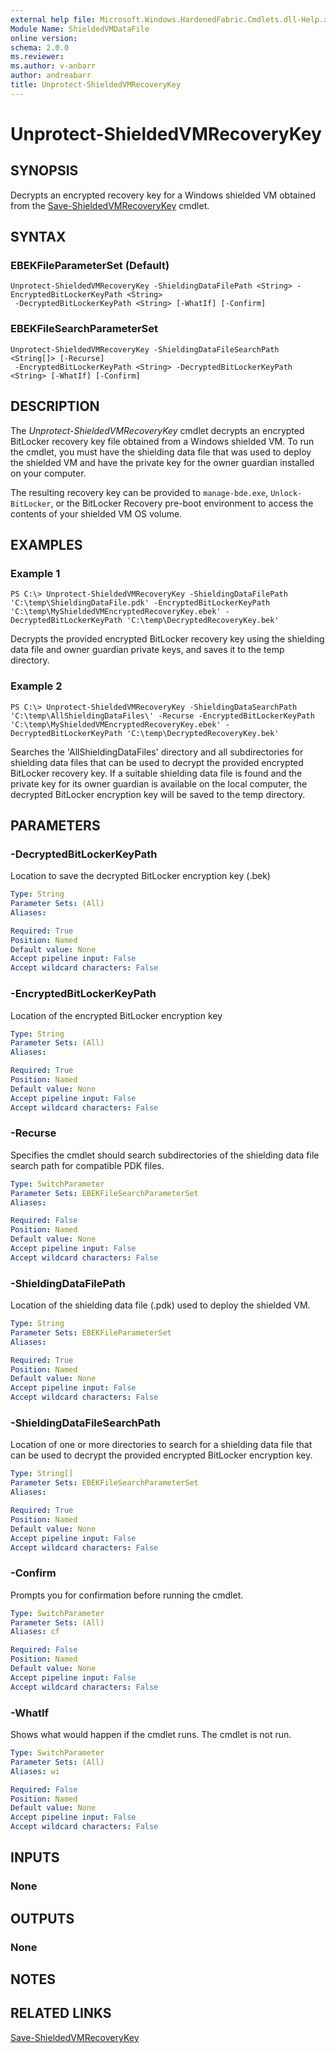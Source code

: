 ```yaml
---
external help file: Microsoft.Windows.HardenedFabric.Cmdlets.dll-Help.xml
Module Name: ShieldedVMDataFile
online version: 
schema: 2.0.0
ms.reviewer:
ms.author: v-anbarr
author: andreabarr
title: Unprotect-ShieldedVMRecoveryKey
---
```


# Unprotect-ShieldedVMRecoveryKey

## SYNOPSIS
Decrypts an encrypted recovery key for a Windows shielded VM obtained from the [Save-ShieldedVMRecoveryKey](Save-ShieldedVMRecoveryKey.md) cmdlet.

## SYNTAX

### EBEKFileParameterSet (Default)
```
Unprotect-ShieldedVMRecoveryKey -ShieldingDataFilePath <String> -EncryptedBitLockerKeyPath <String>
 -DecryptedBitLockerKeyPath <String> [-WhatIf] [-Confirm]
```

### EBEKFileSearchParameterSet
```
Unprotect-ShieldedVMRecoveryKey -ShieldingDataFileSearchPath <String[]> [-Recurse]
 -EncryptedBitLockerKeyPath <String> -DecryptedBitLockerKeyPath <String> [-WhatIf] [-Confirm]
```

## DESCRIPTION
The *Unprotect-ShieldedVMRecoveryKey* cmdlet decrypts an encrypted BitLocker recovery key file obtained from a Windows shielded VM.
To run the cmdlet, you must have the shielding data file that was used to deploy the shielded VM and have the private key for the owner guardian installed on your computer.

The resulting recovery key can be provided to `manage-bde.exe`, `Unlock-BitLocker`, or the BitLocker Recovery pre-boot environment to access the contents of your shielded VM OS volume.

## EXAMPLES

### Example 1
```
PS C:\> Unprotect-ShieldedVMRecoveryKey -ShieldingDataFilePath 'C:\temp\ShieldingDataFile.pdk' -EncryptedBitLockerKeyPath 'C:\temp\MyShieldedVMEncryptedRecoveryKey.ebek' -DecryptedBitLockerKeyPath 'C:\temp\DecryptedRecoveryKey.bek'
```

Decrypts the provided encrypted BitLocker recovery key using the shielding data file and owner guardian private keys, and saves it to the temp directory.

### Example 2
```
PS C:\> Unprotect-ShieldedVMRecoveryKey -ShieldingDataSearchPath 'C:\temp\AllShieldingDataFiles\' -Recurse -EncryptedBitLockerKeyPath 'C:\temp\MyShieldedVMEncryptedRecoveryKey.ebek' -DecryptedBitLockerKeyPath 'C:\temp\DecryptedRecoveryKey.bek'
```

Searches the 'AllShieldingDataFiles' directory and all subdirectories for shielding data files that can be used to decrypt the provided encrypted BitLocker recovery key.
If a suitable shielding data file is found and the private key for its owner guardian is available on the local computer, the decrypted BitLocker encryption key will be saved to the temp directory.

## PARAMETERS

### -DecryptedBitLockerKeyPath
Location to save the decrypted BitLocker encryption key (.bek)

```yaml
Type: String
Parameter Sets: (All)
Aliases: 

Required: True
Position: Named
Default value: None
Accept pipeline input: False
Accept wildcard characters: False
```

### -EncryptedBitLockerKeyPath
Location of the encrypted BitLocker encryption key

```yaml
Type: String
Parameter Sets: (All)
Aliases: 

Required: True
Position: Named
Default value: None
Accept pipeline input: False
Accept wildcard characters: False
```

### -Recurse
Specifies the cmdlet should search subdirectories of the shielding data file search path for compatible PDK files.

```yaml
Type: SwitchParameter
Parameter Sets: EBEKFileSearchParameterSet
Aliases: 

Required: False
Position: Named
Default value: None
Accept pipeline input: False
Accept wildcard characters: False
```

### -ShieldingDataFilePath
Location of the shielding data file (.pdk) used to deploy the shielded VM.

```yaml
Type: String
Parameter Sets: EBEKFileParameterSet
Aliases: 

Required: True
Position: Named
Default value: None
Accept pipeline input: False
Accept wildcard characters: False
```

### -ShieldingDataFileSearchPath
Location of one or more directories to search for a shielding data file that can be used to decrypt the provided encrypted BitLocker encryption key.

```yaml
Type: String[]
Parameter Sets: EBEKFileSearchParameterSet
Aliases: 

Required: True
Position: Named
Default value: None
Accept pipeline input: False
Accept wildcard characters: False
```

### -Confirm
Prompts you for confirmation before running the cmdlet.

```yaml
Type: SwitchParameter
Parameter Sets: (All)
Aliases: cf

Required: False
Position: Named
Default value: None
Accept pipeline input: False
Accept wildcard characters: False
```

### -WhatIf
Shows what would happen if the cmdlet runs.
The cmdlet is not run.

```yaml
Type: SwitchParameter
Parameter Sets: (All)
Aliases: wi

Required: False
Position: Named
Default value: None
Accept pipeline input: False
Accept wildcard characters: False
```

## INPUTS

### None


## OUTPUTS

### None

## NOTES

## RELATED LINKS

[Save-ShieldedVMRecoveryKey](Save-ShieldedVMRecoveryKey.md)
